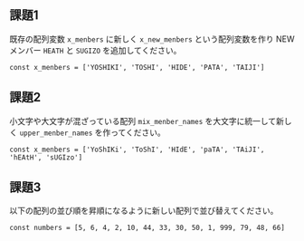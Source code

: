 ## 課題1

既存の配列変数 `x_menbers` に新しく `x_new_menbers` という配列変数を作り NEWメンバー `HEATH` と `SUGIZO` を追加してください。

```
const x_menbers = ['YOSHIKI', 'TOSHI', 'HIDE', 'PATA', 'TAIJI']
```

## 課題2

小文字や大文字が混ざっている配列 `mix_menber_names` を大文字に統一して新しく `upper_menber_names` を作ってください。

```
const x_menbers = ['YoShIKi', 'ToShI', 'HIdE', 'paTA', 'TAiJI', 'hEAtH', 'sUGIzo']
```

## 課題3

以下の配列の並び順を昇順になるように新しい配列で並び替えてください。

```
const numbers = [5, 6, 4, 2, 10, 44, 33, 30, 50, 1, 999, 79, 48, 66]
```
